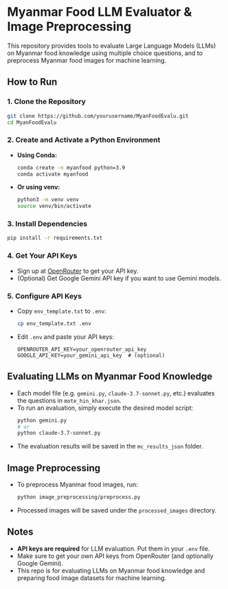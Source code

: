 # Myanmar Food LLM Evaluator & Image Preprocessing

This repository provides tools to evaluate Large Language Models (LLMs) on Myanmar food knowledge using multiple choice questions, and to preprocess Myanmar food images for machine learning.

## How to Run

### 1. Clone the Repository
```bash
git clone https://github.com/yourusername/MyanFoodEvalu.git
cd MyanFoodEvalu
```

### 2. Create and Activate a Python Environment
- **Using Conda:**
  ```bash
  conda create -n myanfood python=3.9
  conda activate myanfood
  ```
- **Or using venv:**
  ```bash
  python3 -m venv venv
  source venv/bin/activate
  ```

### 3. Install Dependencies
```bash
pip install -r requirements.txt
```

### 4. Get Your API Keys
- Sign up at [OpenRouter](https://openrouter.ai/keys) to get your API key.
- (Optional) Get Google Gemini API key if you want to use Gemini models.

### 5. Configure API Keys
- Copy `env_template.txt` to `.env`:
  ```bash
  cp env_template.txt .env
  ```
- Edit `.env` and paste your API keys:
  ```
  OPENROUTER_API_KEY=your_openrouter_api_key
  GOOGLE_API_KEY=your_gemini_api_key  # (optional)
  ```

## Evaluating LLMs on Myanmar Food Knowledge
- Each model file (e.g. `gemini.py`, `claude-3.7-sonnet.py`, etc.) evaluates the questions in `mote_hin_khar.json`.
- To run an evaluation, simply execute the desired model script:
  ```bash
  python gemini.py
  # or
  python claude-3.7-sonnet.py
  ```
- The evaluation results will be saved in the `mc_results_json` folder.

## Image Preprocessing
- To preprocess Myanmar food images, run:
  ```bash
  python image_preprocessing/preprocess.py
  ```
- Processed images will be saved under the `processed_images` directory.

## Notes
- **API keys are required** for LLM evaluation. Put them in your `.env` file.
- Make sure to get your own API keys from OpenRouter (and optionally Google Gemini).
- This repo is for evaluating LLMs on Myanmar food knowledge and preparing food image datasets for machine learning. 